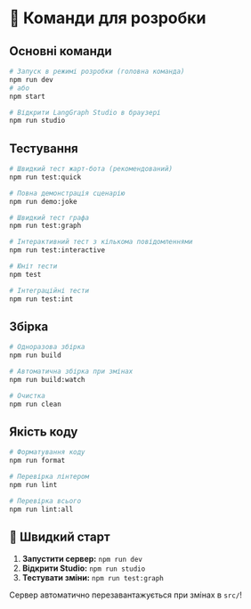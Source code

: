 # 🚀 Команди для розробки

## Основні команди

```bash
# Запуск в режимі розробки (головна команда)
npm run dev
# або
npm start

# Відкрити LangGraph Studio в браузері
npm run studio
```

## Тестування

```bash
# Швидкий тест жарт-бота (рекомендований)
npm run test:quick

# Повна демонстрація сценарію
npm run demo:joke

# Швидкий тест графа
npm run test:graph

# Інтерактивний тест з кількома повідомленнями
npm run test:interactive

# Юніт тести
npm test

# Інтеграційні тести
npm run test:int
```

## Збірка

```bash
# Одноразова збірка
npm run build

# Автоматична збірка при змінах
npm run build:watch

# Очистка
npm run clean
```

## Якість коду

```bash
# Форматування коду
npm run format

# Перевірка лінтером
npm run lint

# Перевірка всього
npm run lint:all
```

## 🎯 Швидкий старт

1. **Запустити сервер:** `npm run dev`
2. **Відкрити Studio:** `npm run studio` 
3. **Тестувати зміни:** `npm run test:graph`

Сервер автоматично перезавантажується при змінах в `src/`! 